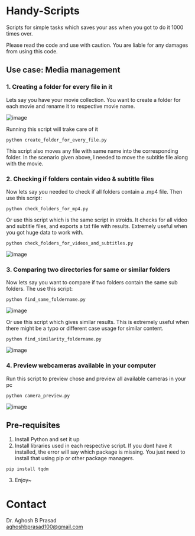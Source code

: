 # Handy-Scripts
Scripts for simple tasks which saves your ass when you got to do it 1000 times over. 

Please read the code and use with caution. You are liable for any damages from using this code.

## Use case: Media management

### 1. Creating a folder for every file in it
Lets say you have your movie collection. You want to create a folder for each movie and rename it to respective movie name. 

![image](https://github.com/reun100e/Handy-Scripts/assets/47780896/995ec201-a857-4021-ae8e-80f49478e5ea)


Running this script will trake care of it
```
python create_folder_for_every_file.py
```

This script also moves any file with same name into the corresponding folder. In the scenario given above, I needed to move the subtitle file along with the movie.

### 2. Checking if folders contain video & subtitle files

Now lets say you needed to check if all folders contain a .mp4 file. Then use this script:
```
python check_folders_for_mp4.py
```
Or use this script which is the same script in stroids. It checks for all video and subtitle files, and exports a txt file with results. Extremely useful when you got huge data to work with.
```
python check_folders_for_videos_and_subtitles.py
```

![image](https://github.com/reun100e/Handy-Scripts/assets/47780896/33a56fec-461a-4510-9af8-0255d6d803df)

### 3. Comparing two directories for same or similar folders

Now lets say you want to compare if two folders contain the same sub folders. The use this script:
```
python find_same_foldername.py
```
![image](https://github.com/reun100e/Handy-Scripts/assets/47780896/5c79f158-afcb-4551-9fcc-b6e2c5108f5a)

Or use this script which gives similar results. This is extremely useful when there might be a typo or different case usage for similar content.
```
python find_similarity_foldername.py
```

![image](https://github.com/reun100e/Handy-Scripts/assets/47780896/24edc035-c87d-4cf7-944a-e0118e625e45)

### 4. Preview webcameras available in your computer

Run this script to preview chose and preview all available cameras in your pc
```
python camera_preview.py
```

![image](https://github.com/reun100e/Handy-Scripts/assets/47780896/a882f7db-98da-47bb-b61f-7eab08518b61)


## Pre-requisites

1. Install Python and set it up
2. Install libraries used in each respective script. If you dont have it installed, the error will say which package is missing. You just need to install that using pip or other package managers.
```
pip install tqdm
```
3. Enjoy~

# Contact
Dr. Aghosh B Prasad <br>
aghoshbprasad100@gmail.com
